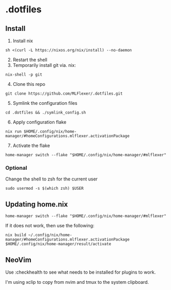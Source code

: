 # .dotfiles

## Install
1. Install nix
```
sh <(curl -L https://nixos.org/nix/install) --no-daemon
```
2. Restart the shell
3. Temporarily install git via. nix:
```
nix-shell -p git
```
4. Clone this repo
```
git clone https://github.com/MLFlexer/.dotfiles.git
```
5. Symlink the configuration files
```
cd .dotfiles && ./symlink_config.sh
```
6. Apply configuration flake
```
nix run $HOME/.config/nix/home-manager/#homeConfigurations.mlflexer.activationPackage
```
7. Activate the flake
```
home-manager switch --flake "$HOME/.config/nix/home-manager/#mlflexer"
```
### Optional
Change the shell to zsh for the current user
```
sudo usermod -s $(which zsh) $USER
```

## Updating home.nix
```
home-manager switch --flake "$HOME/.config/nix/home-manager/#mlflexer"
```
If it does not work, then use the following:
```
nix build ~/.config/nix/home-manager/#homeConfigurations.mlflexer.activationPackage
$HOME/.config/nix/home-manager/result/activate
```

## NeoVim
Use :checkhealth to see what needs to be installed for plugins to work.

I'm using xclip to copy from nvim and tmux to the system clipboard.
